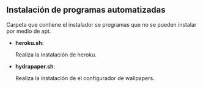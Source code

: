 ## Instalación de programas automatizadas

Carpeta que contiene el instalador se programas que no se pueden instalar por medio de apt.

- **heroku.sh**:

  Realiza la instalación de heroku.

- **hydrapaper.sh**:

  Realiza la instalación de el configurador de wallpapers.
